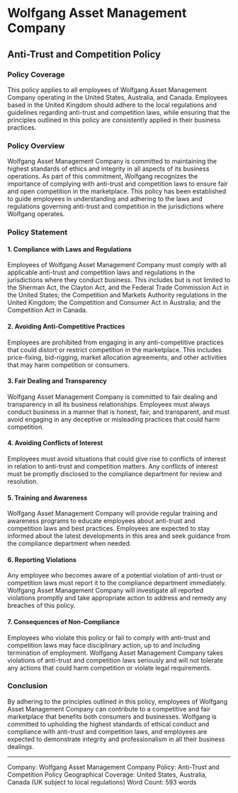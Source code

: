 # Wolfgang Asset Management Company

## Anti-Trust and Competition Policy

### Policy Coverage

This policy applies to all employees of Wolfgang Asset Management Company operating in the United States, Australia, and Canada. Employees based in the United Kingdom should adhere to the local regulations and guidelines regarding anti-trust and competition laws, while ensuring that the principles outlined in this policy are consistently applied in their business practices.

### Policy Overview

Wolfgang Asset Management Company is committed to maintaining the highest standards of ethics and integrity in all aspects of its business operations. As part of this commitment, Wolfgang recognizes the importance of complying with anti-trust and competition laws to ensure fair and open competition in the marketplace. This policy has been established to guide employees in understanding and adhering to the laws and regulations governing anti-trust and competition in the jurisdictions where Wolfgang operates.

### Policy Statement

#### 1. Compliance with Laws and Regulations

Employees of Wolfgang Asset Management Company must comply with all applicable anti-trust and competition laws and regulations in the jurisdictions where they conduct business. This includes but is not limited to the Sherman Act, the Clayton Act, and the Federal Trade Commission Act in the United States; the Competition and Markets Authority regulations in the United Kingdom; the Competition and Consumer Act in Australia; and the Competition Act in Canada.

#### 2. Avoiding Anti-Competitive Practices

Employees are prohibited from engaging in any anti-competitive practices that could distort or restrict competition in the marketplace. This includes price-fixing, bid-rigging, market allocation agreements, and other activities that may harm competition or consumers.

#### 3. Fair Dealing and Transparency

Wolfgang Asset Management Company is committed to fair dealing and transparency in all its business relationships. Employees must always conduct business in a manner that is honest, fair, and transparent, and must avoid engaging in any deceptive or misleading practices that could harm competition.

#### 4. Avoiding Conflicts of Interest

Employees must avoid situations that could give rise to conflicts of interest in relation to anti-trust and competition matters. Any conflicts of interest must be promptly disclosed to the compliance department for review and resolution.

#### 5. Training and Awareness

Wolfgang Asset Management Company will provide regular training and awareness programs to educate employees about anti-trust and competition laws and best practices. Employees are expected to stay informed about the latest developments in this area and seek guidance from the compliance department when needed.

#### 6. Reporting Violations

Any employee who becomes aware of a potential violation of anti-trust or competition laws must report it to the compliance department immediately. Wolfgang Asset Management Company will investigate all reported violations promptly and take appropriate action to address and remedy any breaches of this policy.

#### 7. Consequences of Non-Compliance

Employees who violate this policy or fail to comply with anti-trust and competition laws may face disciplinary action, up to and including termination of employment. Wolfgang Asset Management Company takes violations of anti-trust and competition laws seriously and will not tolerate any actions that could harm competition or violate legal requirements.

### Conclusion

By adhering to the principles outlined in this policy, employees of Wolfgang Asset Management Company can contribute to a competitive and fair marketplace that benefits both consumers and businesses. Wolfgang is committed to upholding the highest standards of ethical conduct and compliance with anti-trust and competition laws, and employees are expected to demonstrate integrity and professionalism in all their business dealings.

---
<meta-data>
Company: Wolfgang Asset Management Company
Policy: Anti-Trust and Competition Policy
Geographical Coverage: United States, Australia, Canada (UK subject to local regulations)
Word Count: 593 words